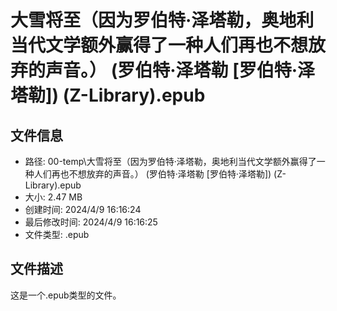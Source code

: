 ﻿# 大雪将至（因为罗伯特·泽塔勒，奥地利当代文学额外赢得了一种人们再也不想放弃的声音。） (罗伯特·泽塔勒 [罗伯特·泽塔勒]) (Z-Library).epub

## 文件信息
- 路径: 00-temp\大雪将至（因为罗伯特·泽塔勒，奥地利当代文学额外赢得了一种人们再也不想放弃的声音。） (罗伯特·泽塔勒 [罗伯特·泽塔勒]) (Z-Library).epub
- 大小: 2.47 MB
- 创建时间: 2024/4/9 16:16:24
- 最后修改时间: 2024/4/9 16:16:25
- 文件类型: .epub

## 文件描述
这是一个.epub类型的文件。

